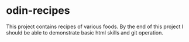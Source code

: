 # odin-recipes
This project contains recipes of various foods. By the end  of this project I should be able to demonstrate basic html skills and git operation.